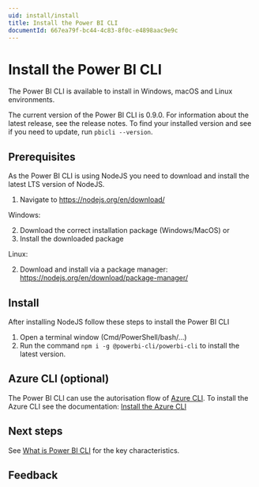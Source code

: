 ```yaml
---
uid: install/install
title: Install the Power BI CLI
documentId: 667ea79f-bc44-4c83-8f0c-e4898aac9e9c
---
```


# Install the Power BI CLI

The Power BI CLI is available to install in Windows, macOS and Linux environments.

The current version of the Power BI CLI is 0.9.0. For information about the latest release, see the release notes. To find your installed version and see if you need to update, run `pbicli --version`.

## Prerequisites

As the Power BI CLI is using NodeJS you need to download and install the latest LTS version of NodeJS.

1. Navigate to https://nodejs.org/en/download/

Windows:

2. Download the correct installation package (Windows/MacOS) or
3. Install the downloaded package

Linux:

2. Download and install via a package manager: https://nodejs.org/en/download/package-manager/

## Install

After installing NodeJS follow these steps to install the Power BI CLI

1. Open a terminal window (Cmd/PowerShell/bash/...)
2. Run the command `npm i -g @powerbi-cli/powerbi-cli` to install the latest version.

## Azure CLI (optional)

The Power BI CLI can use the autorisation flow of [Azure CLI](https://docs.microsoft.com/en-us/cli/azure/what-is-azure-cli?view=azure-cli-latest). To install the Azure CLI see the documentation: [Install the Azure CLI](https://docs.microsoft.com/en-us/cli/azure/install-azure-cli?view=azure-cli-latest)

## Next steps

See [What is Power BI CLI]() for the key characteristics.

## Feedback
